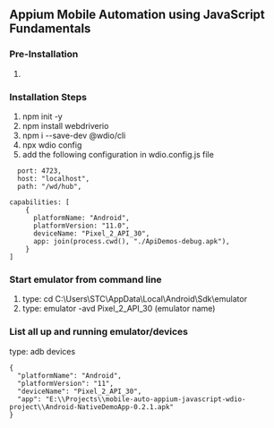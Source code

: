 ## Appium Mobile Automation using JavaScript Fundamentals

### Pre-Installation

1.

### Installation Steps

1. npm init -y
2. npm install webdriverio
3. npm i --save-dev @wdio/cli
4. npx wdio config
5. add the following configuration in wdio.config.js file

```
  port: 4723,
  host: "localhost",
  path: "/wd/hub",
```

```
capabilities: [
    {
      platformName: "Android",
      platformVersion: "11.0",
      deviceName: "Pixel_2_API_30",
      app: join(process.cwd(), "./ApiDemos-debug.apk"),
    }
]
```

### Start emulator from command line

1. type: cd C:\Users\STC\AppData\Local\Android\Sdk\emulator
2. type: emulator -avd Pixel_2_API_30 (emulator name)

### List all up and running emulator/devices

type: adb devices

```
{
  "platformName": "Android",
  "platformVersion": "11",
  "deviceName": "Pixel_2_API_30",
  "app": "E:\\Projects\\mobile-auto-appium-javascript-wdio-project\\Android-NativeDemoApp-0.2.1.apk"
}
```
